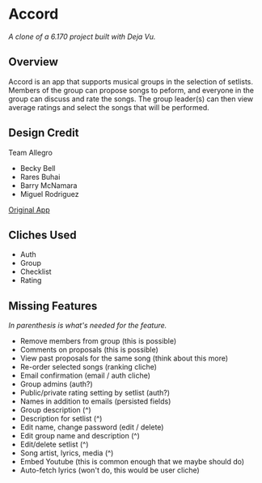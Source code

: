 # Accord

*A clone of a 6.170 project built with Deja Vu.*

## Overview
Accord is an app that supports musical groups in the selection of setlists. Members of the group can propose songs to peform, and everyone in the group can discuss and rate the songs. The group leader(s) can then view average ratings and select the songs that will be performed.

## Design Credit
Team Allegro
- Becky Bell
- Rares Buhai
- Barry McNamara
- Miguel Rodriguez

[Original App](https://allegro-accord.herokuapp.com)

## Cliches Used
- Auth
- Group
- Checklist
- Rating

## Missing Features
*In parenthesis is what's needed for the feature.*
- Remove members from group (this is possible)
- Comments on proposals (this is possible)
- View past proposals for the same song (think about this more)
- Re-order selected songs (ranking cliche)
- Email confirmation (email / auth cliche)
- Group admins (auth?)
- Public/private rating setting by setlist (auth?)
- Names in addition to emails (persisted fields)
- Group description (^)
- Description for setlist (^)
- Edit name, change password (edit / delete)
- Edit group name and description (^)
- Edit/delete setlist (^)
- Song artist, lyrics, media (^)
- Embed Youtube (this is common enough that we maybe should do)
- Auto-fetch lyrics (won't do, this would be user cliche)
